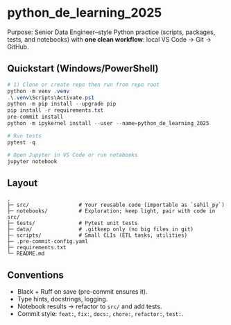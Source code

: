 # python_de_learning_2025

Purpose: Senior Data Engineer–style Python practice (scripts, packages, tests, and notebooks) with **one clean workflow**: local VS Code → Git → GitHub.

## Quickstart (Windows/PowerShell)
```powershell
# 1) Clone or create repo then run from repo root
python -m venv .venv
.\.venv\Scripts\Activate.ps1
python -m pip install --upgrade pip
pip install -r requirements.txt
pre-commit install
python -m ipykernel install --user --name=python_de_learning_2025

# Run tests
pytest -q

# Open Jupyter in VS Code or run notebooks
jupyter notebook
```
## Layout
```
.
├─ src/                # Your reusable code (importable as `sahil_py`)
├─ notebooks/          # Exploration; keep light, pair with code in src/
├─ tests/              # Pytest unit tests
├─ data/               # .gitkeep only (no big files in git)
├─ scripts/            # Small CLIs (ETL tasks, utilities)
├─ .pre-commit-config.yaml
├─ requirements.txt
└─ README.md
```

## Conventions
- Black + Ruff on save (pre-commit ensures it).
- Type hints, docstrings, logging.
- Notebook results -> refactor to `src/` and add tests.
- Commit style: `feat:`, `fix:`, `docs:`, `chore:`, `refactor:`, `test:`.
